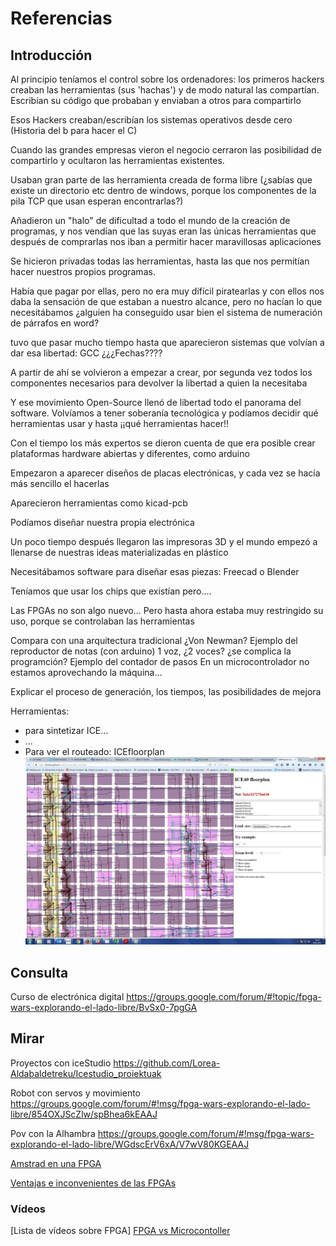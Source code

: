 # Referencias

## Introducción

Al principio teníamos el control sobre los ordenadores: los primeros hackers creaban las herramientas (sus 'hachas') y de modo natural las compartían. Escribían su código que probaban y enviaban a otros para compartirlo

Esos Hackers creaban/escribían los sistemas operativos desde cero (Historia del b para hacer el C)

Cuando las grandes empresas vieron el negocio cerraron las posibilidad de compartirlo y ocultaron las herramientas existentes.

Usaban gran parte de las herramienta creada de forma libre (¿sabías que existe un directorio etc dentro de windows, porque los componentes de la pila TCP que usan esperan encontrarlas?)

Añadieron un "halo" de dificultad a todo el mundo de la creación de programas, y nos vendían que las suyas eran las únicas herramientas que después de comprarlas
nos iban a permitir hacer maravillosas aplicaciones

Se hicieron privadas todas las herramientas, hasta las que nos permitían hacer nuestros propios programas.

Había que pagar por ellas, pero no era muy difícil piratearlas y con ellos nos daba la sensación de que estaban a nuestro alcance, pero no hacían lo que necesitábamos ¿alguien ha conseguido usar bien el sistema de numeración de párrafos en word?

tuvo que pasar mucho tiempo hasta que aparecieron sistemas que volvían a dar esa libertad: GCC ¿¿¿Fechas????

A partir de ahí se volvieron a empezar a crear, por segunda vez todos los componentes necesarios para devolver la libertad a quien la necesitaba

Y ese movimiento Open-Source llenó de libertad todo el panorama del software.
Volvíamos a tener soberanía tecnológica y podíamos decidir qué herramientas usar y hasta ¡¡qué herramientas hacer!!

Con el tiempo los más expertos se dieron cuenta de que era posible crear plataformas hardware abiertas y diferentes, como arduino

Empezaron a aparecer diseños de placas electrónicas, y cada vez se hacía más sencillo el hacerlas

Aparecieron herramientas como kicad-pcb

Podíamos diseñar nuestra propia electrónica

Un poco tiempo después llegaron las impresoras 3D y el mundo empezó a llenarse de nuestras ideas materializadas en plástico

Necesitábamos software para diseñar esas piezas: Freecad o Blender

Teníamos que usar los chips que existían pero....

Las FPGAs no son algo nuevo... Pero hasta ahora estaba muy restringido su uso, porque se controlaban las herramientas



Compara con una arquitectura tradicional ¿Von Newman?
Ejemplo del reproductor de notas (con arduino) 1 voz, ¿2 voces? ¿se complica la programción?
Ejemplo del contador de pasos
En un microcontrolador no estamos aprovechando la máquina...

Explicar el proceso de generación, los tiempos, las posibilidades de mejora

Herramientas:
* para sintetizar ICE...
* ...
* Para ver el routeado: ICEfloorplan
![ruteado](./images/ConexionadoFPGA.jpg)



## Consulta

Curso de electrónica digital https://groups.google.com/forum/#!topic/fpga-wars-explorando-el-lado-libre/BvSx0-7pgGA

## Mirar

Proyectos con iceStudio
https://github.com/Lorea-Aldabaldetreku/Icestudio_proiektuak

Robot con servos y movimiento https://groups.google.com/forum/#!msg/fpga-wars-explorando-el-lado-libre/854OXJScZlw/spBhea6kEAAJ

Pov con la Alhambra https://groups.google.com/forum/#!msg/fpga-wars-explorando-el-lado-libre/WGdscErV6xA/V7wV80KGEAAJ

[Amstrad en una FPGA](http://hackaday.com/2017/01/06/amstrad-on-an-fpga/)

[Ventajas e inconvenientes de las FPGAs](http://drmaker.es/no-lo-podras-creer-5-ventajas-9-desventajas-las-fpga/)

### Vídeos

[Lista de vídeos sobre FPGA]
[FPGA vs Microcontoller](https://www.youtube.com/watch?v=AZInaAaDlvE)
